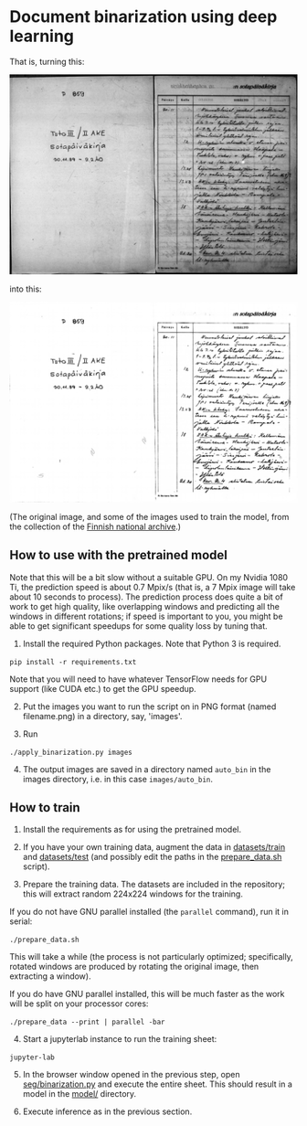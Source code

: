 # Document binarization using deep learning

That is, turning this:

![original document](README_assets/3IIArmeij_1_orig.png)

into this:

![binarized document](README_assets/3IIArmeij_1_seg.png)

(The original image, and some of the images used to train the model, from the collection of the [Finnish national archive](https://arkisto.fi).)

## How to use with the pretrained model

Note that this will be a bit slow without a suitable GPU. On my Nvidia 1080 Ti, the prediction speed is about 0.7 Mpix/s (that is, a 7 Mpix image will take about 10 seconds to process). The prediction process does quite a bit of work to get high quality, like overlapping windows and predicting all the windows in different rotations; if speed is important to you, you might be able to get significant speedups for some quality loss by tuning that.

1. Install the required Python packages. Note that Python 3 is required.

```pip install -r requirements.txt```

Note that you will need to have whatever TensorFlow needs for GPU support (like CUDA etc.) to get the GPU speedup.

2. Put the images you want to run the script on in PNG format (named filename.png) in a directory, say, 'images'.

3. Run

```./apply_binarization.py images```

4. The output images are saved in a directory named `auto_bin` in the images directory, i.e. in this case `images/auto_bin`.


## How to train

1. Install the requirements as for using the pretrained model.

2. If you have your own training data, augment the data in [datasets/train](datasets/train) and [datasets/test](datasets/test) (and possibly edit the paths in the [prepare_data.sh](prepare_data.sh) script).

3. Prepare the training data. The datasets are included in the repository; this will extract random 224x224 windows for the training.

If you do not have GNU parallel installed (the `parallel` command), run it in serial:

```./prepare_data.sh```

This will take a while (the process is not particularly optimized; specifically, rotated windows are produced by rotating the original image, then extracting a window).

If you do have GNU parallel installed, this will be much faster as the work will be split on your processor cores:

```./prepare_data --print | parallel -bar```

4. Start a jupyterlab instance to run the training sheet:

``jupyter-lab``

5. In the browser window opened in the previous step, open [seg/binarization.py](seg/binarization.py) and execute the entire sheet. This should result in a model in the [model/](model/) directory.

6. Execute inference as in the previous section.
